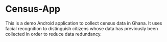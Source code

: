 # Census-App
This is a demo Android application to collect census data in Ghana. It uses facial recognition to distinguish citizens whose data has previously been collected in order to reduce data redundancy.
